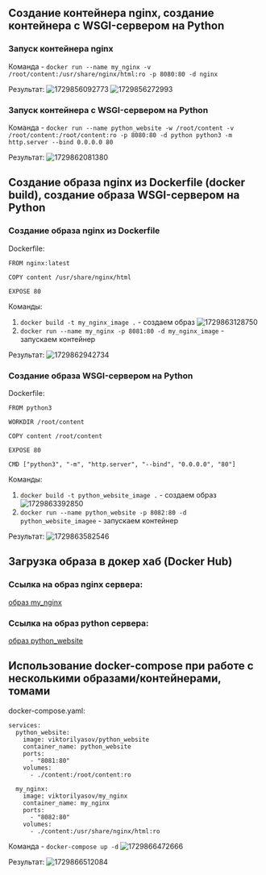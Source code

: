 ## Создание контейнера nginx, создание контейнера с WSGI-сервером на Python

### Запуск контейнера nginx

Команда - ```docker run --name my_nginx -v /root/content:/usr/share/nginx/html:ro -p 8080:80 -d nginx```

Результат: 
![1729856092773](image/Задание4/1729856092773.png)
![1729856272993](image/Задание4/1729856272993.png)
### Запуск контейнера с WSGI-сервером на Python

Команда - ```docker run --name python_website -w /root/content -v /root/content:/root/content:ro -p 8080:80 -d python python3 -m http.server --bind 0.0.0.0 80```

Результат:
![1729862081380](image/Задание4/1729862081380.png)

## Создание образа nginx из Dockerfile (docker build), создание образа WSGI-сервером на Python

### Создание образа nginx из Dockerfile

Dockerfile:
```
FROM nginx:latest

COPY content /usr/share/nginx/html

EXPOSE 80
```

Команды:
1. ```docker build -t my_nginx_image .``` - создаем образ
![1729863128750](image/Задание4/1729863128750.png)
2. ```docker run --name my_nginx -p 8081:80 -d my_nginx_image``` - запускаем контейнер

Результат:
![1729862942734](image/Задание4/1729862942734.png)

### Создание образа WSGI-сервером на Python

Dockerfile:
```
FROM python3

WORKDIR /root/content

COPY content /root/content

EXPOSE 80

CMD ["python3", "-m", "http.server", "--bind", "0.0.0.0", "80"]
```
Команды:
1. ```docker build -t python_website_image .``` - создаем образ
![1729863392850](image/Задание4/1729863392850.png)
2. ```docker run --name python_website -p 8082:80 -d python_website_imagee``` - запускаем контейнер

Результат:
![1729863582546](image/Задание4/1729863582546.png)

## Загрузка образа в докер хаб (Docker Hub)

### Ссылка на образ nginx сервера:
[образ my_nginx](https://hub.docker.com/r/viktorilyasov/my_nginx)

### Ссылка на образ python сервера:
[образ python_website](https://hub.docker.com/r/viktorilyasov/python_website)

## Использование docker-compose при работе с несколькими образами/контейнерами, томами

docker-compose.yaml:
```
services:
  python_website:
    image: viktorilyasov/python_website 
    container_name: python_website
    ports:
      - "8081:80" 
    volumes:
      - ./content:/root/content:ro

  my_nginx:
    image: viktorilyasov/my_nginx
    container_name: my_nginx
    ports:
      - "8082:80" 
    volumes:
      - ./content:/usr/share/nginx/html:ro 
```

Команда - ```docker-compose up -d```
![1729866472666](image/Задание4/1729866472666.png)

Результат:
![1729866512084](image/Задание4/1729866512084.png)

